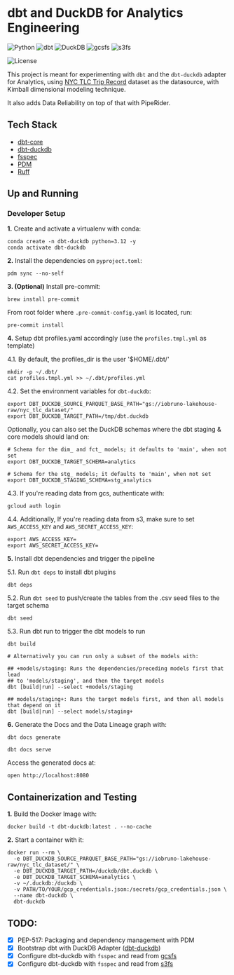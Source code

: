 # dbt and DuckDB for Analytics Engineering

![Python](https://img.shields.io/badge/Python-3.12_|_3.11_|_3.10-4B8BBE.svg?style=flat&logo=python&logoColor=FFD43B&labelColor=306998)
![dbt](https://img.shields.io/badge/dbt-1.8-262A38?style=flat&logo=dbt&logoColor=FF6849&labelColor=262A38)
![DuckDB](https://img.shields.io/badge/DuckDB-black?style=flat&logo=duckdb&logoColor=FEF000&labelColor=black)
![gcsfs](https://img.shields.io/badge/gcsfs-black?style=flat&logo=googlecloudstorage&logoColor=FEF000&labelColor=black)
![s3fs](https://img.shields.io/badge/s3fs-black?style=flat&logo=amazon-s3&logoColor=FEF000&labelColor=black)

![License](https://img.shields.io/badge/license-CC--BY--SA--4.0-31393F?style=flat&logo=creativecommons&logoColor=black&labelColor=white)

This project is meant for experimenting with `dbt` and the `dbt-duckdb` adapter for Analytics,
using [NYC TLC Trip Record](https://www.nyc.gov/site/tlc/about/tlc-trip-record-data.page) dataset as the datasource, with Kimball dimensional modeling technique. 

It also adds Data Reliability on top of that with PipeRider.

## Tech Stack
- [dbt-core](https://github.com/dbt-labs/dbt-core)
- [dbt-duckdb](https://docs.getdbt.com/reference/warehouse-setups/duckdb-setup)
- [fsspec](https://filesystem-spec.readthedocs.io/en/latest/api.html#other-known-implementations)
- [PDM](https://pdm-project.org/latest/usage/dependency/)
- [Ruff](https://docs.astral.sh/ruff/configuration/)


## Up and Running

### Developer Setup

**1.** Create and activate a virtualenv with conda:
```shell
conda create -n dbt-duckdb python=3.12 -y
conda activate dbt-duckdb
```

**2.** Install the dependencies on `pyproject.toml`:
```shell
pdm sync --no-self
```

**3. (Optional)**  Install pre-commit:
```shell
brew install pre-commit
```

From root folder where `.pre-commit-config.yaml` is located, run:
```shell
pre-commit install
```

**4.** Setup dbt profiles.yaml accordingly (use the `profiles.tmpl.yml` as template)

4.1. By default, the profiles_dir is the user '$HOME/.dbt/'
```shell
mkdir -p ~/.dbt/
cat profiles.tmpl.yml >> ~/.dbt/profiles.yml
```

4.2. Set the environment variables for `dbt-duckdb`:
```shell
export DBT_DUCKDB_SOURCE_PARQUET_BASE_PATH="gs://iobruno-lakehouse-raw/nyc_tlc_dataset/"
export DBT_DUCKDB_TARGET_PATH=/tmp/dbt.duckdb
```

Optionally, you can also set the DuckDB schemas where the dbt staging & core models should land on:
```shell
# Schema for the dim_ and fct_ models; it defaults to 'main', when not set
export DBT_DUCKDB_TARGET_SCHEMA=analytics

# Schema for the stg_ models; it defaults to 'main', when not set
export DBT_DUCKDB_STAGING_SCHEMA=stg_analytics
```

4.3. If you're reading data from gcs, authenticate with:
```shell
gcloud auth login
```

4.4. Additionally, If you're reading data from s3, make sure to set `AWS_ACCESS_KEY` and `AWS_SECRET_ACCESS_KEY`:
```shell
export AWS_ACCESS_KEY=
export AWS_SECRET_ACCESS_KEY=
```

**5.** Install dbt dependencies and trigger the pipeline

5.1. Run `dbt deps` to install  dbt plugins
```shell
dbt deps
```

5.2. Run `dbt seed` to push/create the tables from the .csv seed files to the target schema
```shell
dbt seed
```

5.3. Run dbt run to trigger the dbt models to run
```shell
dbt build

# Alternatively you can run only a subset of the models with:

## +models/staging: Runs the dependencies/preceding models first that lead 
## to 'models/staging', and then the target models
dbt [build|run] --select +models/staging

## models/staging+: Runs the target models first, and then all models that depend on it
dbt [build|run] --select models/staging+
```

**6.** Generate the Docs and the Data Lineage graph with:
```shell
dbt docs generate
```
```shell
dbt docs serve
```
Access the generated docs at:
```shell
open http://localhost:8080
```


## Containerization and Testing

**1.** Build the Docker Image with:

```shell
docker build -t dbt-duckdb:latest . --no-cache
```

**2.** Start a container with it:
```shell
docker run --rm \
  -e DBT_DUCKDB_SOURCE_PARQUET_BASE_PATH="gs://iobruno-lakehouse-raw/nyc_tlc_dataset/" \
  -e DBT_DUCKDB_TARGET_PATH=/duckdb/dbt.duckdb \
  -e DBT_DUCKDB_TARGET_SCHEMA=analytics \
  -v ~/.duckdb:/duckdb \
  -v PATH/TO/YOUR/gcp_credentials.json:/secrets/gcp_credentials.json \
  --name dbt-duckdb \
  dbt-duckdb
```


## TODO:
- [x] PEP-517: Packaging and dependency management with PDM
- [x] Bootstrap dbt with DuckDB Adapter ([dbt-duckdb](https://github.com/duckdb/dbt-duckdb))
- [x] Configure dbt-duckdb with `fsspec` and read from [gcsfs](https://gcsfs.readthedocs.io/en/latest/api.html?highlight=GCSFileSystem#gcsfs.core.GCSFileSystem)
- [x] Configure dbt-duckdb with `fsspec` and read from [s3fs](https://s3fs.readthedocs.io/en/latest/api.html#s3fs.core.S3FileSystem)

